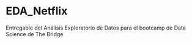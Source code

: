 # EDA_Netflix
Entregable del Análisis Exploratorio de Datos para el bootcamp de Data Science de The Bridge
